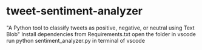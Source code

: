 # tweet-sentiment-analyzer
 "A Python tool to classify tweets as positive, negative, or neutral using Text Blob"
 Install dependencies from Requirements.txt
open the folder in vscode
run python sentiment_analyzer.py in terminal of vscode
